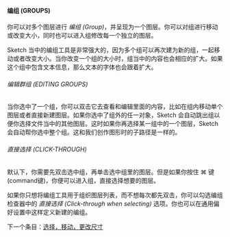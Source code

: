 #### 编组 (GROUPS)
你可以对多个图层进行 *编组 (Group)*，并呈现为一个图层。你可以对组进行移动或改变大小，同时也可以进入组修改每一个独立的图层。

Sketch 当中的编组工具是非常强大的，因为多个组可以再次建为新的组，一起移动或者改变大小。当你改变一个组的大小时，组当中的内容也会相应的扩大。如果这个组中包含文本信息，那么文本的字体也会跟着扩大。

###### 编辑群组 (EDITING GROUPS)
当你选中了一个组，你可以双击它去查看和编辑里面的内容，比如在组内移动单个图层或者直接新建图层。如果你选中了组外的任一对象，Sketch 会自动跳出组以便你选择文件当中的其他图层。这时如果你再选择某一组中的一个图层，Sketch 会自动帮你选中整个组。这和我们创作图形时的子路径是一样的。

###### 直接选择 (CLICK-THROUGH)
默认下，你需要先双击选中组，再单击选中组里的图层。但是如果你按住 ⌘ 键 (command键)，你便可以进入组，直接选择想要的图层。

如果你只想将编组工具用于组织图层列表，而不想每次都先双击，你可以勾选编组检查器中的 *直接选择 (Click-through when selecting)* 选项。你也可以在通用偏好设置中这样定义新建的编组。



下一个条目：[选择，移动，更改尺寸](http://www.bohemiancoding.com/sketch/help/manual/basic-tools/working-with-layers/)
